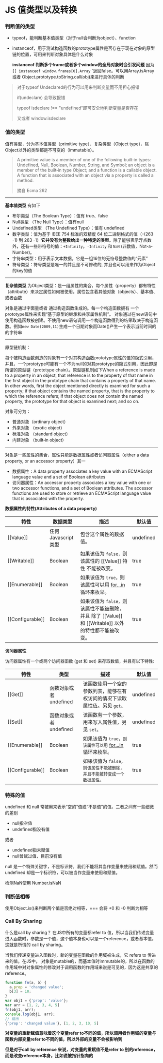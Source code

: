 # JS 值类型以及转换

### 判断值的类型

- typeof，能判断基本值类型（对于null会判断为object）、function

- instanceof，用于测试构造函数的prototype属性是否存在于现在对象的原型链的位置，可用来判断对象具体是什么对象

  **instanceof 判断多个frame或者多个window的全局对象时会引发问题** 因为 `[] instanceof window.frames[0].Array` `返回false。可以用Array.isArray 或者 Object.prototype.toString.call(obj)来进行具体的判断

> 对于typeof Undeclared的行为可以用来判断变量而不用担心报错
>
> if(undeclare) 会导致报错
>
> typeof isdeclare !== "undefined"即可安全地判断变量是否存在
>
> 又或者 window.isdeclare

### 值的类型

值有类型，分为基本值类型（primitive type）、复杂类型（Object type），除Object以外的类型都是不可变的（immutable）。

> A primitive value is a member of one of the following built‑in types: Undefined, Null, Boolean, Number, String, and Symbol; an object is a member of the built‑in type Object; and a function is a callable object. A function that is associated with an object via a property is called a method.
>
> 摘自 Ecma 262

---

**基本值类型** 有如下

- 布尔类型（The Boolean Type）：值有 true、false
- Null类型 （The Null Type）：值有null
- Undefined类型 （The Undefined Type）：值有 undefined
- 数字类型：值为基于 IEEE 754 标准的双精度 64 位二进制格式的值（-(263 -1) 到 263 -1）**它并没有为整数给出一种特定的类型**。除了能够表示浮点数外，还有一些带符号的值：`+Infinity`，`-Infinity` 和 `NaN` (非数值，Not-a-Number)。
- 字符串类型：用于表示文本数据。它是一组16位的无符号整数值的“元素”
- 符号类型：符号类型是唯一的并且是不可修改的, 并且也可以用来作为Object的key的值



---

**复杂值类型** 为Object类型：是一组属性的集合，每个属性（property）都有特性（attribute）来决定属性如何被使用。属性包含着其他对象（objects）、基本值、或者函数

对象是通过字面量或者 通过构造函数生成的。每一个构造函数拥有 一个prototype属性来实现“基于原型的继承和共享属性机制”。 对象通过在new语句中使用构造函数被创建。不使用new语句调用一个构造函数得到的结果取决于构造函数。例如`new Date(2009,11)`生成一个日期对象而Date()产生一个表示当前时间的的字符串



---

原型链机制：

每个被构造函数创造的对象有一个对其构造函数prototype属性的值的隐式引用，并且，一个prototype可能有一个不为null的对其prototype的隐式引用，因此即是所谓的原型链（prototype chain）。原型链机制如下When a reference is made to a property in an object, that reference is to the property of that name in the first object in the prototype chain that contains a property of that name. In other words, first the object mentioned directly is examined for such a property; if that object contains the named property, that is the property to which the reference refers; if that object does not contain the named property, the prototype for that object is examined next; and so on.

对象可分为：

- 普通对象（ordinary object）
- 外来对象 （exotic object）
- 标准对象 （standard object）
- 内建对象 （built‑in object）



---

对象是一些属性的集合，属性只能是数据属性或者访问器属性（either a data property, or an accessor property）其一

- 数据属性：A data property associates a key value with an ECMAScript language value and a set of Boolean attributes
- 访问器属性：An accessor property associates a key value with one or two accessor functions, and a set of Boolean attributes. The
  accessor functions are used to store or retrieve an ECMAScript language value that is associated with the property.



**数据属性的特性(Attributes of a data property)**

| 特性             | 数据类型           | 描述                                                         | 默认值    |
| ---------------- | ------------------ | ------------------------------------------------------------ | --------- |
| [[Value]]        | 任何Javascript类型 | 包含这个属性的数据值。                                       | undefined |
| [[Writable]]     | Boolean            | 如果该值为 `false，`则该属性的 [[Value]] 特性 不能被改变。   | true      |
| [[Enumerable]]   | Boolean            | 如果该值为 `true，`则该属性可以用 [for...in](https://developer.mozilla.org/en-US/docs/Web/JavaScript/Reference/Statements/for...in) 循环来枚举。 | true      |
| [[Configurable]] | Boolean            | 如果该值为 `false，`则该属性不能被删除，并且 除了 [[Value]] 和 [[Writable]] 以外的特性都不能被改变。 | true      |



**访问器属性**

访问器属性有一个或两个访问器函数 (get 和 set) 来存取数值，并且有以下特性:

| 特性             | 类型                   | 描述                                                         | 默认值    |
| ---------------- | ---------------------- | ------------------------------------------------------------ | --------- |
| [[Get]]          | 函数对象或者 undefined | 该函数使用一个空的参数列表，能够在有权访问的情况下读取属性值。另见 `get。` | undefined |
| [[Set]]          | 函数对象或者 undefined | 该函数有一个参数，用来写入属性值，另见 `set。`               | undefined |
| [[Enumerable]]   | Boolean                | 如果该值为 `true，则该属性可以用` [for...in](https://developer.mozilla.org/en-US/docs/Web/JavaScript/Reference/Statements/for...in) 循环来枚举。 | true      |
| [[Configurable]] | Boolean                | 如果该值为 `false，则该属性不能被删除，并且不能被转变成一个数据属性。` | true      |



### 特殊的值

undefined 和 null 常被用来表示“空的”值或“不是值”的值。二者之间有一些细微的差别

- null指空值
- undefined指没有值

或者

- undefined指未赋值
- null曾赋过值，目前没有值

null 是一个特殊关键字，不是标识符，我们不能将其当作变量来使用和赋值。然而 undefined 却是一个标识符，可以被当作变量来使用和赋值。

检测NaN使用 Number.isNaN



### 判断值相等

使用Object.is()来判断两个值是否绝对相等，=== 会将 +0 和 -0 判断为相等

### Call By Sharing

什么是call by sharing？ 在JS中所有的变量都refer to 值，所以当我们传递变量进入函数时，参数是一个值，这个值本身也可以是一个reference，或者基本值，这就是所谓的 call by sharing。

当我们传递变量进入函数时，新的变量在函数的作用域被生成，它 refers to 传进来的值。在JS中， 对象是mutable的，而基本值时immutable的，所以在函数的作用域中对对象属性的修改对于调用函数的作用域来说是可见的，因为这是共享的reference。

```js
function fn(a, b) {
  a.prop = 'changed value';
  b[3] = 10;
}
var obj1 = {'prop': 'value'};
var arr = [1, 2, 3, 4, 5]
fn(obj1, arr);
console.log(obj1, arr);
// 输出
{'prop': 'changed value'}, [1, 2, 3, 10, 5]
```

**对变量的重新赋值意味着这个变量refer to不同的值，所以调用者作用域的变量与函数内部变量refer to不同的值，所以外部的变量不会被影响到**

**但是对于call by reference 来说，对变量的重赋值不是refer to 别的reference，而是改变reference本身，比如说被指针指向的**



